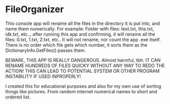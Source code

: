 # FileOrganizer

This console app will rename all the files in the directory it is put into, and name them numerically.
For example:
  Folder with files: test.txt, this.txt, idk.txt, etc.., after running this app and confirming, it will rename all the files: 0.txt, 1.txt, 2.txt, etc..
  It will not rename, nor count the app .exe itself. There is no order which file gets which number, it sorts them as the DictionaryInfo.GetFiles() passes them.
  
  
BEWARE, THIS APP IS REALLY DANGEROUS. Almost harmful, tbh.
IT CAN RENAME HUNDREDS OF FILES QUICKY WITHOUT ANY WAY TO REDO THE ACTION!
THIS CAN LEAD TO POTENTIAL SYSTEM OR OTHER PROGRAM INSTABILITY IF USED INPROPERLY!


I created this for educational purposes and also for my own use of sorting things like pictures. From random internet numerical names to short and ordered list.
